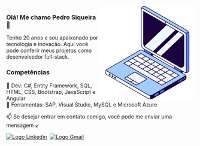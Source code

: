 
<img src="imagem/Imagem_GitHub-removebg-preview.png" alt="" align="right">

### Olá! Me chamo Pedro Siqueira 👋
<p align="left">
  Tenho 20 anos e sou apaixonado por tecnologia e inovação. Aqui você pode conferir meus projetos como desenvolvedor full-stack.
</p>

### Competências
<p align="left">
  🚀 Dev: C#, Entity Framework, SQL, HTML, CSS, Bootstrap, JavaScript e Angular<br>
  🔧 Ferramentas: SAP, Visual Studio, MySQL e Microsoft Azure<br>
</p>

<p align="left">
  📫 Se desejar entrar em contato comigo, você pode me enviar uma mensagem ↙️
</p>
<div>
  <a href="https://www.linkedin.com/in/pedro-siqueira-pereira-bitarães-a130a9229/" target="_blank"><img src="https://img.shields.io/badge/LinkedIn-0077B5?style=for-the-badge&logo=linkedin&logoColor=white" alt="Logo Linkedin"></a>&nbsp
  <a href="mailto:pedrosiqueirapb@gmail.com" target="_blank"><img src="https://img.shields.io/badge/Gmail-D14836?style=for-the-badge&logo=gmail&logoColor=white" alt="Logo Gmail"></a>
</div>
